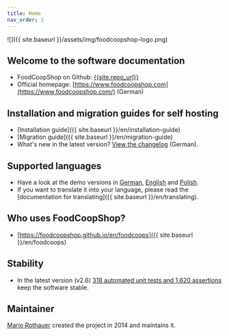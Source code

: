 ```yaml
---
title: Home
nav_order: 1
---
```


![]({{ site.baseurl }}/assets/img/foodcoopshop-logo.png)

## Welcome to the software documentation

* FoodCoopShop on Github: [{{site.repo_url}}]({{site.repo_url}})
* Official homepage: [https://www.foodcoopshop.com](https://www.foodcoopshop.com/) (German)

## Installation and migration guides for self hosting

* [Installation guide]({{ site.baseurl }}/en/installation-guide)
* [Migration guide]({{ site.baseurl }}/en/migration-guide)
* What's new in the latest version? [View the changelog]({{{site.repo_url}}/blob/master/CHANGELOG.md) (German).

## Supported languages

* Have a look at the demo versions in [German](https://demo-de.foodcoopshop.com), [English](https://demo-en.foodcoopshop.com) and [Polish](https://demo-pl.foodcoopshop.com). 
* If you want to translate it into your language, please read the [documentation for translating]({{ site.baseurl }}/en/translating).

## Who uses FoodCoopShop?

* [https://foodcoopshop.github.io/en/foodcoops]({{ site.baseurl }}/en/foodcoops)

## Stability

* In the latest version (v2.6) [318 automated unit tests and 1.620 assertions](https://travis-ci.org/foodcoopshop/foodcoopshop/builds) keep the software stable.

## Maintainer

[Mario Rothauer](https://github.com/mrothauer) created the project in 2014 and maintains it.